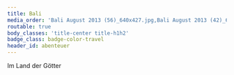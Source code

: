 ```yaml
---
title: Bali
media_order: 'Bali August 2013 (56)_640x427.jpg,Bali August 2013 (42)_640x360.jpg,Bali August 2013 (15)_640x360.jpg,Bali August 2013 (11)_640x360.jpg,Bali August 2013 (5)_640x360.jpg,Bali August 2013 (30)_640x360.jpg,Bali August 2013 (43)_640x360.jpg,Bali August 2013 (44)_640x360.jpg,Bali August 2013 (54)_640x427.jpg,Bali August 2013 (31)_640x360.jpg,Bali Beste Bilder  (6) (Copy).JPG,Bali Beste Bilder  (7) (Copy).JPG,Bali Beste Bilder  (1) (Copy).JPG,Bali Beste Bilder  (2) (Copy).JPG,Bali Beste Bilder  (3) (Copy).JPG,Bali Beste Bilder  (4) (Copy).JPG,Bali Beste Bilder  (5) (Copy).JPG,DSC04309 (Copy).JPG,DSC04399 (Copy).JPG,mosaic.jpg'
routable: true
body_classes: 'title-center title-h1h2'
badge_class: badge-color-travel
header_id: abenteuer
---
```


Im Land der Götter
